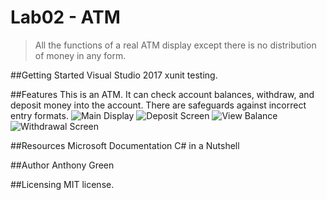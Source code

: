 # Lab02 - ATM
> All the functions of a real ATM display except there is no distribution of money in any form. 

##Getting Started
Visual Studio 2017
xunit testing. 

##Features
This is an ATM. It can check account balances, withdraw, and deposit money into the account. There are safeguards against incorrect entry formats.
![Main Display](Assets/MainDisplay.PNG)
![Deposit Screen](Assets/Deposit.PNG)
![View Balance](Assets/ViewBalance.PNG)
![Withdrawal Screen](Assets/Withdrawal.PNG)


##Resources
Microsoft Documentation 
C# in a Nutshell

##Author
Anthony Green

##Licensing
MIT license.